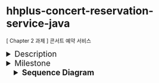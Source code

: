 # hhplus-concert-reservation-service-java
[ Chapter 2 과제 ] 콘서트 예약 서비스

<details>
<summary style="font-size: 1.5em;">Description</summary>

- `콘서트 예약 서비스`를 구현해 봅니다.
- 대기열 시스템을 구축하고, 예약 서비스는 작업가능한 유저만 수행할 수 있도록 해야합니다.
- 사용자는 좌석예약 시에 미리 충전한 잔액을 이용합니다.
- 좌석 예약 요청시에, 결제가 이루어지지 않더라도 일정 시간동안 다른 유저가 해당 좌석에 접근할 수 없도록 합니다.
</details>

<details>
<summary style="font-size: 1.5em;">Milestone</summary>
</details>

<details style="margin-left: 20px;">
  <summary style="font-size: 1.5em; font-weight: bold;">Sequence Diagram</summary>
  
  <details>
  <summary style="font-size: 1em;">issueToken</summary>
  
  <!-- Here you can include the details of the issueToken -->
  유저가 서비스 이용시 필요한 대기열 토큰을 발급 받는다.
  ```mermaid
sequenceDiagram
    actor User
    participant Authorization
    participant Controller
    participant Service
    participant Repository
    User ->>+ Controller: 대기열 토큰 발급 요청

	participant Controller
	participant Repository
    Controller ->>+ Service: 대기열 토큰 생성
	Service ->>+ Repository: 유저 정보 조회
	Repository ->>- Service: 유저 정보
	break 유효하지 않는 유저
	    Service -->> Controller: INVALID_USER
        note over Service: exception
    end

	Service ->>+ Repository: 대기열 토큰 생성
	Repository ->>- Service: 대기열 토큰
	Service ->>+ Controller: 대기열 토큰 반환
	Controller ->>+ User: 대기열 토큰 반환
```
</details>

<details>
  <summary style="font-size: 1em;">getTokenDetail</summary>
  
  유저가 대기열의 대기순서 및 잔여시간을 확인한다.
- 기본적으로 폴링으로 대기열을 확인하지만, 다른 방안 고려해본다.

```mermaid
sequenceDiagram
    actor User
    participant Authorization
    participant Controller
    participant Service
    participant Repository
    User ->>+ Authorization: 대기열 정보 조회 요청
    break 헤더에 토큰 정보 없음
        Authorization -->> User: ACCESS_DENIED
        note over Authorization: exeption
    end
    Authorization ->>+ Controller: 대기열 정보 조회 요청
   
    
    Controller ->>+ Service: 대기열 토큰 조회
    Service ->>+ Repository: 대기열 토큰 조회
    Repository ->>- Service: 대기열 토큰
	Service ->>+ Controller: 대기열 토큰 정보 반환
	Controller ->>+ User: 대기열 토큰 정보 (order ,TTL) 반환

```

</details>

<details>
  <summary style="font-size: 1em;">getConcertDate</summary>
  
  유저가 예약 가능한 날짜 목록을 확인한다.

```mermaid
sequenceDiagram
    actor User
    participant Authorization
    participant Controller
    participant Service
    participant Repository
    User ->>+ Authorization: 예약 가능 날짜 조회 요청
    break 유효하지 않는 토큰 (만료, 사용자 불일치)
        Authorization -->> User: ACCESS_DENIED
        note over Authorization: exeption
    end
	Authorization ->>+ Controller: 예약 가능 날짜 조회 요청
    Controller ->>+ Service: 예악 가능 날짜 조회
    Service ->>+ Repository: 예악 가능 날짜 조회
    Repository ->>- Service: 예약 가능 날짜
	Service ->>+ Controller: 예약 가능 날짜 반환
	Controller ->>+ User: 예약 가능 날짜 반환

```

</details>
<details>
  <summary style="font-size: 1em;">getConcertSeat</summary>
  
  유저가 예약 가능한 좌석 목록을 확인한다.
- 날짜 정보를 입력 받아 좌석 정보를 조회한다.
```mermaid
sequenceDiagram
    actor User
    participant Authorization
    participant Controller
    participant Service
    participant Repository
    User ->>+ Authorization: 예약 가능 좌석 조회 요청
    break 유효하지 않는 토큰 (만료, 사용자 불일치)
        Authorization -->> User: ACCESS_DENIED
        note over Authorization: exeption
    end
    Authorization ->>+ Controller: 예약 가능 좌석 조회 요청
    Controller ->>+ Service: 예악 가능 좌석 조회
    break 유효하지 않는 날짜
        Service -->> User: INVALID_DATE
        note over Service: exeption
    end
    Service ->>+ Repository: 예악 가능 좌석 조회
    Repository ->>- Service: 예약 가능 좌석
	Service ->>+ Controller: 예약 가능 좌석 반환
	Controller ->>+ User: 예약 가능 좌석 반환

```

</details>

<details>
  <summary style="font-size: 1em;">reserveSeat</summary>
  
  유저가 좌석 예약한다.
- 날짜와 좌석 정보를 입력 받아 좌석을 예약 처리 한다.
- 좌석 예약과 동시에 해당 좌석은 그 유저에게 임시 배정된다.
- 배정 시간 내에 결제가 완료되지 않으면 임시 배정은 해제 된다.
```mermaid
sequenceDiagram
    actor User
    participant ClientServer
    participant Authorization
    participant Controller
    participant Service
    participant Repository
    User ->>+ Authorization: 좌석 예약 요청
    break 유효하지 않는 토큰 (만료, 사용자 불일치)
        Authorization -->> User: ACCESS_DENIED
        note over Authorization: exeption
    end
    Authorization ->>+ Controller: 좌석 예약 요청
    
    Controller ->>+ Service: 좌석 예약 생성
    Service ->>+ Repository: 좌석 임시 배정
    Repository ->>- Service: 임시 배정된 좌석
    Service ->>+ ClientServer: 실시간 배정 좌석 반영
    Service ->>+ Controller: 임시 배정된 좌석 반환
	Controller ->>+ User: 임시 배정된 좌석 반환
```

</details>

<details>
  <summary style="font-size: 1em;">chargePoint</summary>
  
유저가 금액을 충전한다.
- 사용자 식별자와 충전할 금액을 받아 잔액에 추가한다.
```mermaid
sequenceDiagram
    actor User
    participant Authorization
    participant Controller
    participant Service
    participant Repository
    User ->>+ Controller: 금액 충전 요청
    Controller ->>+ Service: 금액 충전 및 업데이트
    break 충전 금액이 양수가 아닐 경우
        Service -->> User: INVALID_VALUE
        note over Service: exeption
    end
    Service ->>+ Repository: 금액 업데이트
    Repository ->>- Service: 금액 반환
	Service ->>+ Controller: 금액 반환
	Controller ->>+ User: 금액 반환

```

</details>

<details>
  <summary style="font-size: 1em;">getPoint</summary>
  
유저가 잔액을 조회한다.
- 사용자 식별자를 통해 해당 사용자의 잔액을 조회한다.
```mermaid
sequenceDiagram
    actor User
    participant Authorization
    participant Controller
    participant Service
    participant Repository
    User ->>+ Controller: 잔액 조회 요청
    Controller ->>+ Service: 잔액 조회
    Service ->>+ Repository: 잔액 조회
    Repository ->>- Service: 잔액 반환
	Service ->>+ Controller: 잔액 반환
	Controller ->>+ User: 잔액 반환
```

</details>
<details>
  <summary style="font-size: 1em;">createPayment</summary>
  
유저가 임시 배정된 좌석을 결제한다.
- 결제 처리한 후 결제 내역을 생성한다.
- 결제 완료 시 임시 배정됐던 좌석을 유저에게 배정한다.
- 유저의 대기열 토큰을 만료시킨다.
```mermaid
sequenceDiagram
    actor User
    participant Authorization
    participant Controller
    participant Service
    participant Repository
    User ->>+ Controller: 결제 요청
    Controller ->>+ Service: 결제
    Service ->>+ Repository: 콘서트 좌석 비용 조회
    Repository ->>- Service: 콘서트 좌석 비용
    Service ->>+ Repository: 유저 잔액 소비
    Service ->>+ Repository: 결제 내역 생성
    Service ->>+ Repository: 예약 배정 업데이트
    Service ->>+ Repository: 콘서트 좌석 정보 업데이트
    Service ->>+ Repository: 대기열 토큰 삭제
    Repository ->>+ Service: 결제 결과 반환
	Service ->>+ Controller: 결제 결과 반환
	Controller ->>+ User: 결제 결과 반환

```

</details>
</details>
